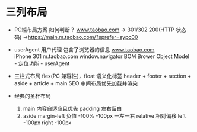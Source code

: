 # 三列布局

- PC端布局方案
    如何判断？
    www.taobao.com -> 301/302 200(HTTP 状态码) ->https://main.m.taobao.com/?sprefer=sypc00

- userAgent
    用户代理  包含了浏览器的信息
    www.taobao.com  
        iPhone  301  m.taobao.com
    window.navigator  BOM  Brower Object Model
        - 定位功能
        - userAgent


- 三栏式布局  flex(PC 兼容性)，float
    语义化标签  header + footer + section + aside + article + main SEO
    中间布局优先加载并渲染

- 经典的圣杯布局
    1. main 内容自适应且优先
        padding 左右留白
    2. aside  margin-left 负值  -100%  -100px  一左一右
        relative  相对偏移  left -100px  right -100px